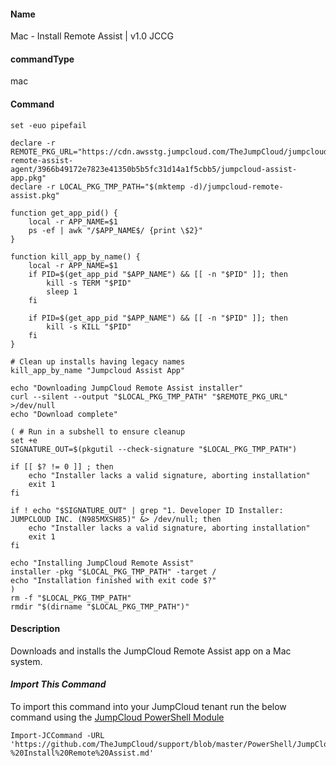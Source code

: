 #### Name

Mac - Install Remote Assist | v1.0 JCCG

#### commandType

mac

#### Command

```
set -euo pipefail

declare -r REMOTE_PKG_URL="https://cdn.awsstg.jumpcloud.com/TheJumpCloud/jumpcloud-remote-assist-agent/3966b49172e7823e41350b5b5fc31d14a1f5cbb5/jumpcloud-assist-app.pkg"
declare -r LOCAL_PKG_TMP_PATH="$(mktemp -d)/jumpcloud-remote-assist.pkg"

function get_app_pid() {
    local -r APP_NAME=$1
    ps -ef | awk "/$APP_NAME$/ {print \$2}"
}

function kill_app_by_name() {
    local -r APP_NAME=$1
    if PID=$(get_app_pid "$APP_NAME") && [[ -n "$PID" ]]; then
        kill -s TERM "$PID"
        sleep 1
    fi

    if PID=$(get_app_pid "$APP_NAME") && [[ -n "$PID" ]]; then
        kill -s KILL "$PID"
    fi
}

# Clean up installs having legacy names
kill_app_by_name "Jumpcloud Assist App"

echo "Downloading JumpCloud Remote Assist installer"
curl --silent --output "$LOCAL_PKG_TMP_PATH" "$REMOTE_PKG_URL" >/dev/null
echo "Download complete"

( # Run in a subshell to ensure cleanup
set +e
SIGNATURE_OUT=$(pkgutil --check-signature "$LOCAL_PKG_TMP_PATH")

if [[ $? != 0 ]] ; then
    echo "Installer lacks a valid signature, aborting installation"
    exit 1
fi

if ! echo "$SIGNATURE_OUT" | grep "1. Developer ID Installer: JUMPCLOUD INC. (N985MXSH85)" &> /dev/null; then
    echo "Installer lacks a valid signature, aborting installation"
    exit 1
fi

echo "Installing JumpCloud Remote Assist"
installer -pkg "$LOCAL_PKG_TMP_PATH" -target /
echo "Installation finished with exit code $?"
)
rm -f "$LOCAL_PKG_TMP_PATH"
rmdir "$(dirname "$LOCAL_PKG_TMP_PATH")"
```

#### Description

Downloads and installs the JumpCloud Remote Assist app on a Mac system.

#### *Import This Command*

To import this command into your JumpCloud tenant run the below command using the [JumpCloud PowerShell Module](https://github.com/TheJumpCloud/support/wiki/Installing-the-JumpCloud-PowerShell-Module)

```
Import-JCCommand -URL 'https://github.com/TheJumpCloud/support/blob/master/PowerShell/JumpCloud%20Commands%20Gallery/Mac%20Commands/Mac%20-%20Install%20Remote%20Assist.md'
```
